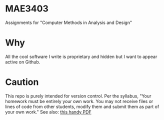 # MAE3403
 Assignments for "Computer Methods in Analysis and Design"
 
# Why
All the cool software I write is proprietary and hidden but I want to appear active on Github.

# Caution
This repo is purely intended for version control. 
Per the syllabus, "Your homework must be entirely your own work. You may not receive files or lines of code from other students, modify them and submit them as part of your own work."
See also: [this handy PDF](https://academicintegrity.okstate.edu/sites/default/files/u93/2ai3%20-%20Student%20Guidelines%202019.pdf)